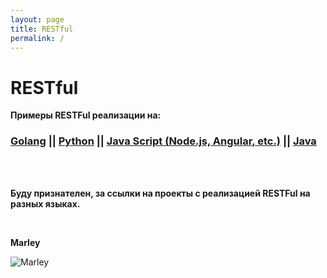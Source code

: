 ```yaml
---
layout: page
title: RESTful
permalink: /
---
```


# RESTful

**Примеры RESTFul реализации на:**

<h3>
    <a href="/golang/">Golang</a> ||
    <a href="/python/">Python</a> ||
    <a href="/js/">Java Script (Node.js, Angular, etc.)</a> ||
    <a href="http://ws.javadev.ru">Java</a>
</h3>

<br/>
<br/>

**Буду признателен, за ссылки на проекты с реализацией RESTFul на разных языках.**

<br/>

**Marley** <br/>

![Marley](http://img.fotografii.org/a3333333mail.gif "Marley")
